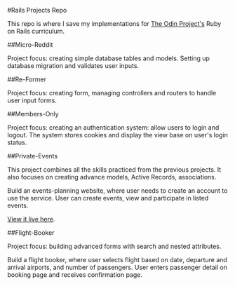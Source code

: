 #Rails Projects Repo

This repo is where I save my implementations for [The Odin Project's](http://www.theodinproject.com/ruby-on-rails) Ruby on Rails curriculum.

##Micro-Reddit

Project focus: creating simple database tables and models. Setting up database migration and validates user inputs.

##Re-Former

Project focus: creating form, managing controllers and routers to handle user input forms.

##Members-Only

Project focus: creating an authentication system: allow users to login and logout. The system stores cookies and display the view base on user's login status.

##Private-Events

This project combines all the skills practiced from the previous projects. It also focuses on creating advance models, Active Records, associations.

Build an events-planning website, where user needs to create an account to use the service. User can create events, view and participate in listed events.

[View it live here](https://afternoon-reef-1518.herokuapp.com).

##Flight-Booker

Project focus: building advanced forms with search and nested attributes.

Build a flight booker, where user selects flight based on date, departure and arrival airports, and number of passengers. User enters passenger detail on booking page and receives confirmation page.




